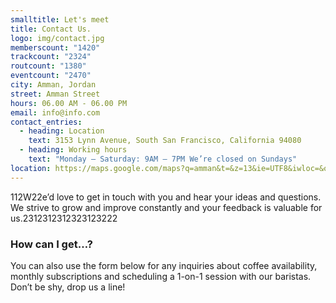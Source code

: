 ```yaml
---
smalltitle: Let's meet
title: Contact Us.
logo: img/contact.jpg
memberscount: "1420"
trackcount: "2324"
routcount: "1380"
eventcount: "2470"
city: Amman, Jordan
street: Amman Street
hours: 06.00 AM - 06.00 PM
email: info@info.com
contact_entries:
  - heading: Location
    text: 3153 Lynn Avenue, South San Francisco, California 94080
  - heading: Working hours
    text: "Monday – Saturday: 9AM – 7PM We’re closed on Sundays"
location: https://maps.google.com/maps?q=amman&t=&z=13&ie=UTF8&iwloc=&output=embed
---
```

112W22e’d love to get in touch with you and hear your ideas and
questions. We strive to grow and improve constantly and your feedback
is valuable for us.2312312312323123222

<h3 class="f4 b lh-title mb2">How can I get…?</h3>

You can also use the form below for any inquiries about coffee
availability, monthly subscriptions and scheduling a 1-on-1 session
with our baristas. Don’t be shy, drop us a line!